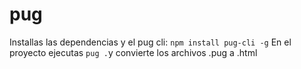 # pug

Installas las dependencias y el pug cli: ``npm install pug-cli -g``
En el proyecto ejecutas ``pug .``y convierte los archivos .pug a .html
